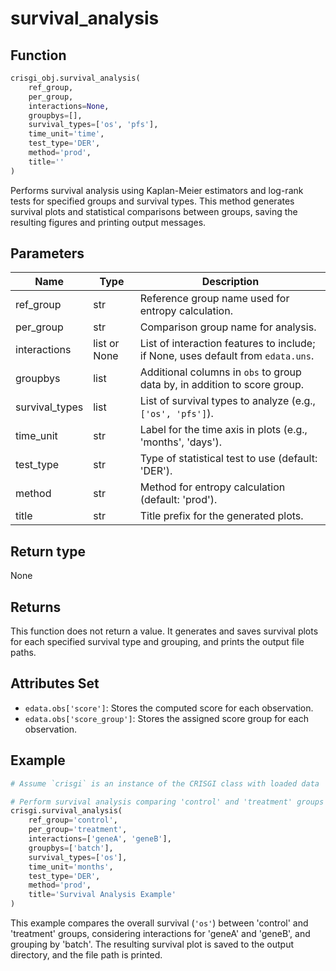 # survival_analysis

## Function

```python
crisgi_obj.survival_analysis(
    ref_group,
    per_group,
    interactions=None,
    groupbys=[],
    survival_types=['os', 'pfs'],
    time_unit='time',
    test_type='DER',
    method='prod',
    title=''
)
```
Performs survival analysis using Kaplan-Meier estimators and log-rank tests for specified groups and survival types. This method generates survival plots and statistical comparisons between groups, saving the resulting figures and printing output messages.

## Parameters

| Name           | Type            | Description                                                                                  |
|----------------|-----------------|----------------------------------------------------------------------------------------------|
| ref_group      | str             | Reference group name used for entropy calculation.                                            |
| per_group      | str             | Comparison group name for analysis.                                                          |
| interactions   | list or None    | List of interaction features to include; if None, uses default from `edata.uns`.             |
| groupbys       | list            | Additional columns in `obs` to group data by, in addition to score group.                    |
| survival_types | list            | List of survival types to analyze (e.g., `['os', 'pfs']`).                                   |
| time_unit      | str             | Label for the time axis in plots (e.g., 'months', 'days').                                   |
| test_type      | str             | Type of statistical test to use (default: 'DER').                                            |
| method         | str             | Method for entropy calculation (default: 'prod').                                            |
| title          | str             | Title prefix for the generated plots.                                                        |

## Return type

None

## Returns

This function does not return a value. It generates and saves survival plots for each specified survival type and grouping, and prints the output file paths.

## Attributes Set

- `edata.obs['score']`: Stores the computed score for each observation.
- `edata.obs['score_group']`: Stores the assigned score group for each observation.

## Example

```python
# Assume `crisgi` is an instance of the CRISGI class with loaded data

# Perform survival analysis comparing 'control' and 'treatment' groups
crisgi.survival_analysis(
    ref_group='control',
    per_group='treatment',
    interactions=['geneA', 'geneB'],
    groupbys=['batch'],
    survival_types=['os'],
    time_unit='months',
    test_type='DER',
    method='prod',
    title='Survival Analysis Example'
)
```

This example compares the overall survival (`'os'`) between 'control' and 'treatment' groups, considering interactions for 'geneA' and 'geneB', and grouping by 'batch'. The resulting survival plot is saved to the output directory, and the file path is printed.
